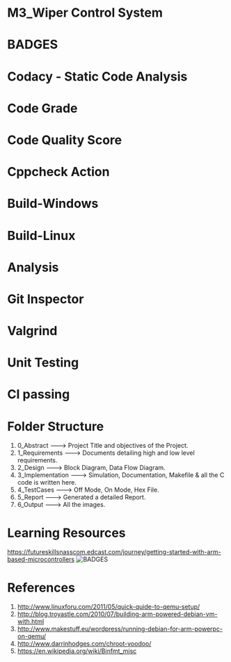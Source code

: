# M3_Wiper Control System
# BADGES
# Codacy - Static Code Analysis

# Code Grade

# Code Quality Score

# Cppcheck Action

# Build-Windows

# Build-Linux

# Analysis

# Git Inspector

# Valgrind

# Unit Testing

# CI passing

# Folder Structure
1) 0_Abstract ---> Project Title and objectives of the Project.
2) 1_Requirements ---> Documents detailing high and low level requirements.
3) 2_Design ---> Block Diagram, Data Flow Diagram.
4) 3_Implementation ---> Simulation, Documentation, Makefile & all the C code is written here.
5) 4_TestCases ---> Off Mode, On Mode, Hex File.
6) 5_Report ---> Generated a detailed Report.
7) 6_Output ---> All the images.
# Learning Resources
https://futureskillsnasscom.edcast.com/journey/getting-started-with-arm-based-microcontrollers
![BADGES](https://user-images.githubusercontent.com/101441389/168225832-40943e46-4f21-4073-9f60-ccdd557928e9.PNG)

# References
1) http://www.linuxforu.com/2011/05/quick-quide-to-qemu-setup/ 
2) http://blog.troyastle.com/2010/07/building-arm-powered-debian-vm-with.html 
3)  http://www.makestuff.eu/wordpress/running-debian-for-arm-powerpc-on-qemu/ 
4) http://www.darrinhodges.com/chroot-voodoo/ 
5) https://en.wikipedia.org/wiki/Binfmt_misc
